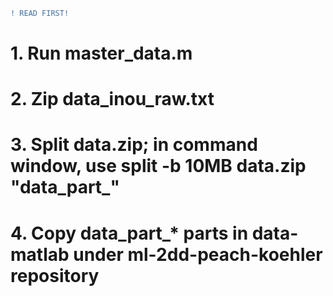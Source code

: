 ```diff
! READ FIRST! 
```
# 1. Run master_data.m
# 2. Zip data_inou_raw.txt
# 3. Split data.zip; in command window, use split -b 10MB data.zip  "data_part_"
# 4. Copy data_part_* parts in data-matlab under ml-2dd-peach-koehler repository
